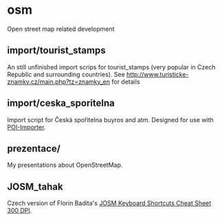 osm
===

Open street map related development


import/tourist_stamps
---------------------

An still unfinished import scrips for tourist_stamps (very popular in Czech Republic and surrounding countries).
See http://www.turisticke-znamky.cz/main.php?tz=znamky_en for details

import/ceska_sporitelna
-----------------------

Import script for Česká spořitelna buyros and atm. Designed for use with [POI-Importer](https://github.com/POI-Importer/POI-Importer.github.io).


prezentace/
----------

My presentations about OpenStreetMap.

JOSM_tahak
----------
Czech version of Florin Badita's [JOSM Keyboard Shortcuts Cheat Sheet 300 DPI](http://www.openstreetmap.org/user/baditaflorin/diary/37606).






